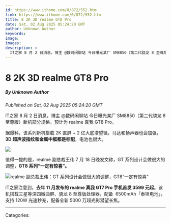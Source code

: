```yaml
---
id: https://www.ithome.com/0/872/552.htm
link: https://www.ithome.com/0/872/552.htm
title: 8 2K 3D realme GT8 Pro
date: Sat, 02 Aug 2025 05:24:20 GMT
author: Unknown Author
keywords: 
image: 
images: 
description: >
  IT之家 8 月 2 日消息，博主 @数码闲聊站 今日曝光某厂 SM8850（第二代骁龙 8 至尊版）新机部分规格，预计为 realme 真我 GT8 Pro。据爆料，该系列新机搭载 2K 直屏 + 2 亿大底潜望镜，马达和扬声器也会加强，3D 超声波指纹和金属中框都是标配，电池也很大。值得一提的是，realme 副总裁王伟 7 月 18 日晚发文称，GT 系列设计会做很大的调整，GT8 系列“一定有惊喜”。IT之家注意到，去年 11 月发布的 realme 真我 GT7 Pro 手机首发 3599 元起。该机搭载三星等深四微曲屏、骁龙 8 至尊版处理器，配备 &nbsp;6500mAh「泰坦电池」，支持 120W 光速秒充，配备全新 5000 万超光影潜望长焦。
---
```

# 8 2K 3D realme GT8 Pro
##### By Unknown Author
_Published on Sat, 02 Aug 2025 05:24:20 GMT_

IT之家 8 月 2 日消息，博主 @数码闲聊站 今日曝光某厂 SM8850（第二代骁龙 8 至尊版）新机部分规格，预计为 realme 真我 GT8 Pro。

据爆料，该系列新机搭载 2K 直屏 + 2 亿大底潜望镜，马达和扬声器也会加强，**3D 超声波指纹和金属中框都是标配**，电池也很大。

![](https://img.ithome.com/newsuploadfiles/2025/8/88168756-b492-4243-85ae-3f566958fe3f.jpg?x-bce-process=image/format,f_auto)

值得一提的是，realme 副总裁王伟 7 月 18 日晚发文称，GT 系列设计会做很大的调整，**GT8 系列“一定有惊喜”。**

![](https://img.ithome.com/newsuploadfiles/2025/7/a0956dd7-3ca3-4ed3-8476-5c197ab8c593.jpg?x-bce-process=image/format,f_auto "realme 副总裁王伟：GT 系列设计会做很大的调整，GT8“一定有惊喜”")

IT之家注意到，**去年 11 月发布的 realme 真我 GT7 Pro 手机首发 3599 元起**。该机搭载三星等深四微曲屏、骁龙 8 至尊版处理器，配备  6500mAh「泰坦电池」，支持 120W 光速秒充，配备全新 5000 万超光影潜望长焦。

---
Categories: 